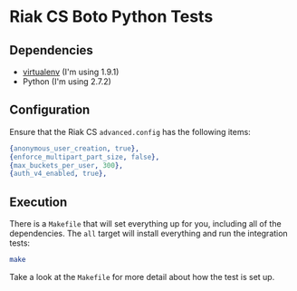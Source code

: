 # Riak CS Boto Python Tests

## Dependencies

* [virtualenv](http://www.virtualenv.org/en/latest/#installation) (I'm using 1.9.1)
* Python (I'm using 2.7.2)

## Configuration

Ensure that the Riak CS `advanced.config` has the following items:

```erlang
{anonymous_user_creation, true},
{enforce_multipart_part_size, false},
{max_buckets_per_user, 300},
{auth_v4_enabled, true},
```

## Execution

There is a `Makefile` that will set everything up for you, including all of the
dependencies. The `all` target will install everything and run the integration
tests:

```bash
make
```

Take a look at the `Makefile` for more detail about how the test is set up.
